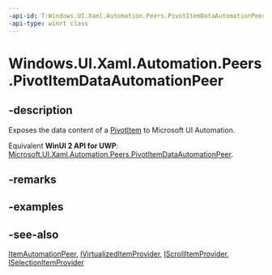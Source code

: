 ```yaml
---
-api-id: T:Windows.UI.Xaml.Automation.Peers.PivotItemDataAutomationPeer
-api-type: winrt class
---
```


<!-- Class syntax.
public class PivotItemDataAutomationPeer : Windows.UI.Xaml.Automation.Peers.ItemAutomationPeer, Windows.UI.Xaml.Automation.Peers.IPivotItemDataAutomationPeer, Windows.UI.Xaml.Automation.Provider.IScrollItemProvider, Windows.UI.Xaml.Automation.Provider.ISelectionItemProvider, Windows.UI.Xaml.Automation.Provider.IVirtualizedItemProvider
-->

# Windows.UI.Xaml.Automation.Peers.PivotItemDataAutomationPeer

## -description
Exposes the data content of a [PivotItem](../windows.ui.xaml.controls/pivotitem.md) to Microsoft UI Automation.

Equivalent **WinUI 2 API for UWP**: [Microsoft.UI.Xaml.Automation.Peers.PivotItemDataAutomationPeer](/windows/winui/api/microsoft.ui.xaml.automation.peers.pivotitemdataautomationpeer).

## -remarks

## -examples

## -see-also
[ItemAutomationPeer](itemautomationpeer.md), [IVirtualizedItemProvider](../windows.ui.xaml.automation.provider/ivirtualizeditemprovider.md), [IScrollItemProvider](../windows.ui.xaml.automation.provider/iscrollitemprovider.md), [ISelectionItemProvider](../windows.ui.xaml.automation.provider/iselectionitemprovider.md)
